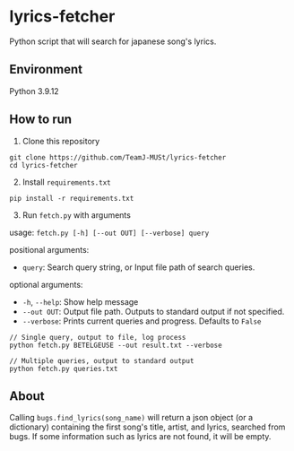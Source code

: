 # lyrics-fetcher
Python script that will search for japanese song's lyrics.

## Environment
Python 3.9.12

## How to run
1. Clone this repository
```
git clone https://github.com/TeamJ-MUSt/lyrics-fetcher
cd lyrics-fetcher
```
2. Install `requirements.txt`
```
pip install -r requirements.txt
```
3. Run `fetch.py` with arguments

usage: `fetch.py [-h] [--out OUT] [--verbose] query`

positional arguments:  
- `query`: Search query string, or Input file path of search queries.  

optional arguments:  
- `-h`, `--help`: Show help message  
- `--out OUT`: Output file path. Outputs to standard output if not specified.  
- `--verbose`: Prints current queries and progress. Defaults to `False`
```
// Single query, output to file, log process
python fetch.py BETELGEUSE --out result.txt --verbose

// Multiple queries, output to standard output
python fetch.py queries.txt
```

## About
Calling `bugs.find_lyrics(song_name)` will return a json object (or a dictionary) containing the first song's title, artist, and lyrics, searched from bugs.
If some information such as lyrics are not found, it will be empty.